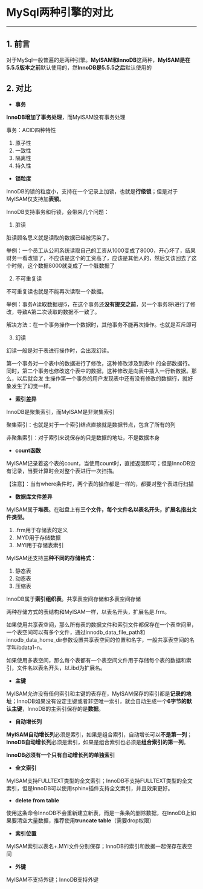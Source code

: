 # MySql两种引擎的对比

-----------------

## 1. 前言

对于MySql一般普遍的是两种引擎。**MyISAM和InnoDB**这两种，**MyISAM是在5.5.5版本之前**默认使用的，然**InnoDB是5.5.5之后**默认使用的

## 2. 对比

- **事务**

**InnoDB增加了事务处理**，而MyISAM没有事务处理

事务：ACID四种特性

1. 原子性
2. 一致性
3. 隔离性
4. 持久性

- **锁粒度**

InnoDB的锁的粒度小，支持在一个记录上加锁，也就是**行级锁**；但是对于MyISAM仅支持加**表锁**。

InnoDB支持事务和行锁，会带来几个问题：

1. 脏读

脏读顾名思义就是读取的数据已经被污染了。

举例：一个员工从公司系统读取自己的工资从1000变成了8000，开心坏了，结果财务一看改错了，不应该是这个的工资高了，应该是其他人的，然后又该回去了这个时候，这个数据8000就变成了一个脏数据了

2. 不可重复读

不可重复读也就是不能再次读取一个数据。

举例：事务A读取数据i是5，在这个事务还**没有提交之前**，另一个事务将i进行了修改，导致A第二次读取的数据不一致了。

解决方法：在一个事务操作一个数据时，其他事务不能再次操作。也就是互斥即可

3. 幻读

幻读一般是对于表进行操作时，会出现幻读。

第一个事务对一个表中的数据进行了修改，这种修改涉及到表中
的全部数据行。同时，第二个事务也修改这个表中的数据，这种修改是向表中插入一行新数据。那么，以后就会发
生操作第一个事务的用户发现表中还有没有修改的数据行，就好象发生了幻觉一样。

- **索引差异**

InnoDB是聚集索引，而MyISAM是非聚集索引

聚集索引：也就是对于一个索引结点直接就是数据节点，包含了所有的列

非聚集索引：对于索引来说保存的只是数据的地址，不是数据本身

- **count函数**

MyISAM记录着这个表的count，当使用count时，直接返回即可；但是InnoDB没有记录，当要计算时会对整个表进行一次扫描。

【注意】：当有where条件时，两个表的操作都是一样的，都要对整个表进行扫描

- **数据库文件差异**

MyISAM属于**堆表**。在磁盘上有**三个文件，每个文件名以表名开头，扩展名指出文件类型。**

1.   .frm用于存储表的定义
2.   .MYD用于存储数据
3.   .MYI用于存储表索引

MyISAM还支持**三种不同的存储格式**：

1. 静态表
2. 动态表
3. 压缩表

InnoDB属于**索引组织表**。共享表空间存储和多表空间存储

两种存储方式的表结构和MyISAM一样，以表名开头，扩展名是.frm。

如果使用共享表空间，那么所有表的数据文件和索引文件都保存在一个表空间里，一个表空间可以有多个文件，通过innodb_data_file_path和innodb_data_home_dir参数设置共享表空间的位置和名字，一般共享表空间的名字叫ibdata1-n。

如果使用多表空间，那么每个表都有一个表空间文件用于存储每个表的数据和索引，文件名以表名开头，以.ibd为扩展名。

- **主键**

MyISAM允许没有任何索引和主键的表存在，MyISAM保存的索引都是**记录的地址**；InnoDB如果没有设定主键或者非空唯一索引，就会自动生成一个**6字节的默认主键**，InnoDB的主索引保存的是**数据**。

- **自动增长列**

**MyISAM自动增长列**必须是索引，如果是组合索引，自动增长可以**不是第一列**；**InnoDB自动增长列**必须是索引，如果是组合索引也必须是**组合索引的第一列**。

**InnoDB必须有一个只有自动增长列的单独索引**

- **全文索引**

MyISAM支持FULLTEXT类型的全文索引；InnoDB不支持FULLTEXT类型的全文索引，但是InnoDB可以使用sphinx插件支持全文索引，并且效果更好。

- **delete from table**

使用这条命令InnoDB不会重新建立新表，而是一条条的删除数据，在InnoDB上如果要清空大量数据，推荐使用**truncate table**（需要drop权限）

- **索引位置**

MyISAM索引以表名+.MYI文件分别保存；InnoDB的索引和数据一起保存在表空间

- **外键**

MyISAM不支持外键；InnoDB支持外键

